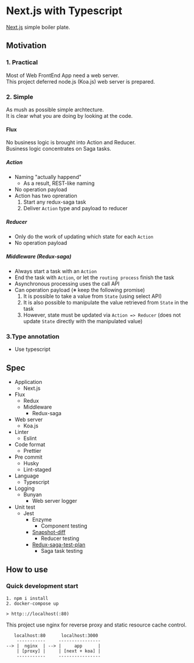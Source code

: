 # Next.js with Typescript
[Next.js](https://nextjs.org/) simple boiler plate.

## Motivation
### 1. Practical
Most of Web FrontEnd App need a web server.  
This project deferred node.js (Koa.js) web server is prepared.

### 2. Simple
As mush as possible simple archtecture.  
It is clear what you are doing by looking at the code.

#### Flux
No business logic is brought into Action and Reducer.  
Business logic concentrates on Saga tasks.

##### Action
- Naming "actually happend"
    - As a result, REST-like naming
- No operation payload
- Action has two opreration
    1. Start any redux-saga task
    2. Deliver `Action` type and payload to reducer

##### Reducer
- Only do the work of updating which state for each `Action`
- No operation payload

##### Middleware (Redux-saga)
- Always start a task with an `Action`
- End the task with `Action`, or let the `routing process` finish the task
- Asynchronous processing uses the call API
- Can operation payload (※ keep the following promise)
    1. It is possible to take a value from `State` (using select API)
    2. It is also possible to manipulate the value retrieved from `State` in the task
    3. However, state must be updated via `Action => Reducer` (does not update `State` directly with the manipulated value)

### 3.Type annotation
- Use typescript

## Spec
- Application
    - Next.js
- Flux
    - Redux
    - Middleware
        - Redux-saga
- Web server
    - Koa.js
- Linter
    - Eslint
- Code format
    - Prettier
- Pre commit
    - Husky
    - Lint-staged
- Language
    - Typescript
- Logging
    - Bunyan
        - Web server logger
- Unit test
    - Jest
        - Enzyme
            - Component testing
        - [Snapshot-diff](https://github.com/jest-community/snapshot-diff)
            - Reducer testing
        - [Redux-saga-test-plan](https://github.com/jfairbank/redux-saga-test-plan)
            - Saga task testing

## How to use
### Quick development start
```
1. npm i install
2. docker-compose up

> http:://localhost(:80)
```

This project use nginx for reverse proxy and static resource cache control.

```
   localhost:80      localhost:3000
    -----------     ----------------
--> |  nginx  | --> |     app      |
    | [proxy] |     | [next + koa] |
    -----------     ----------------
```

